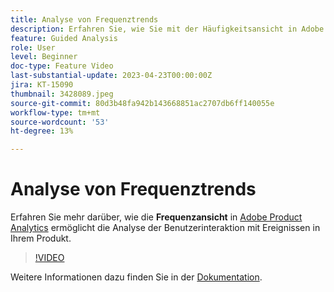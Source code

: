 ```yaml
---
title: Analyse von Frequenztrends
description: Erfahren Sie, wie Sie mit der Häufigkeitsansicht in Adobe Product Analytics die Benutzerinteraktion mit Ereignissen in Ihrem Produkt analysieren können.
feature: Guided Analysis
role: User
level: Beginner
doc-type: Feature Video
last-substantial-update: 2023-04-23T00:00:00Z
jira: KT-15090
thumbnail: 3428089.jpeg
source-git-commit: 80d3b48fa942b143668851ac2707db6ff140055e
workflow-type: tm+mt
source-wordcount: '53'
ht-degree: 13%

---
```


# Analyse von Frequenztrends

Erfahren Sie mehr darüber, wie die **Frequenzansicht** in [Adobe Product Analytics](../../adobe-product-analytics/adobe-product-analytics-overview.md) ermöglicht die Analyse der Benutzerinteraktion mit Ereignissen in Ihrem Produkt.

>[!VIDEO](https://video.tv.adobe.com/v/3428089/?learn=on)

Weitere Informationen dazu finden Sie in der [Dokumentation](https://experienceleague.adobe.com/en/docs/analytics-platform/using/guided-analysis/trends/frequency).
